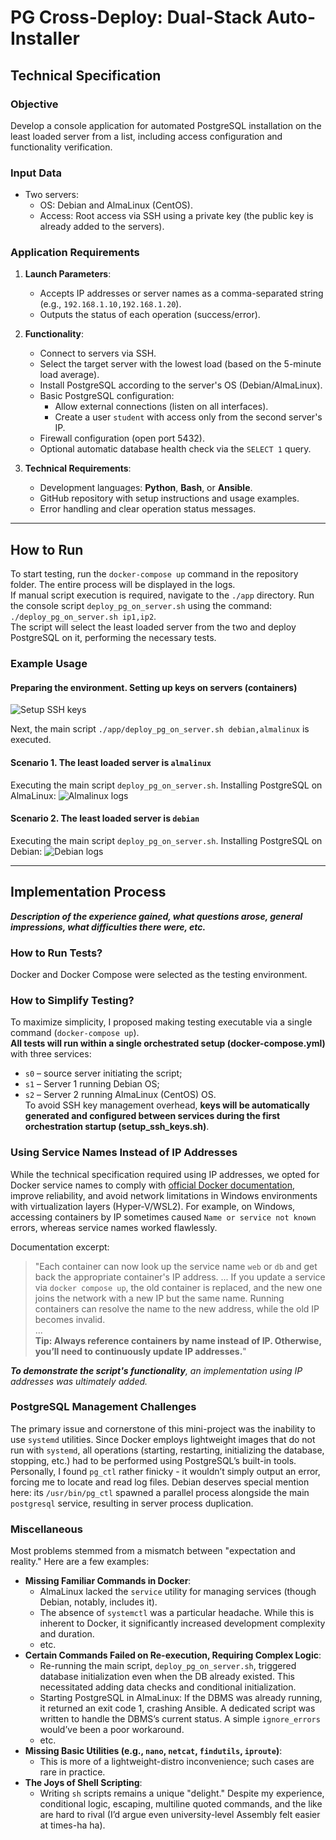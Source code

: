 # PG Cross-Deploy: Dual-Stack Auto-Installer

## Technical Specification

### Objective
Develop a console application for automated PostgreSQL installation on the least loaded server from a list, including access configuration and functionality verification.

### Input Data
- Two servers:
  - OS: Debian and AlmaLinux (CentOS).
  - Access: Root access via SSH using a private key (the public key is already added to the servers).

### Application Requirements
1. **Launch Parameters**:
   - Accepts IP addresses or server names as a comma-separated string (e.g., `192.168.1.10,192.168.1.20`).
   - Outputs the status of each operation (success/error).

2. **Functionality**:
   - Connect to servers via SSH.
   - Select the target server with the lowest load (based on the 5-minute load average).
   - Install PostgreSQL according to the server's OS (Debian/AlmaLinux).
   - Basic PostgreSQL configuration:
     - Allow external connections (listen on all interfaces).
     - Create a user `student` with access only from the second server's IP.
   - Firewall configuration (open port 5432).
   - Optional automatic database health check via the `SELECT 1` query.

3. **Technical Requirements**:
   - Development languages: **Python**, **Bash**, or **Ansible**.
   - GitHub repository with setup instructions and usage examples.
   - Error handling and clear operation status messages.

---

## How to Run  

To start testing, run the `docker-compose up` command in the repository folder. The entire process will be displayed in the logs.  
If manual script execution is required, navigate to the `./app` directory. Run the console script `deploy_pg_on_server.sh` using the command:  
`./deploy_pg_on_server.sh ip1,ip2`.  
The script will select the least loaded server from the two and deploy PostgreSQL on it, performing the necessary tests.  

### Example Usage

#### Preparing the environment. Setting up keys on servers (containers)

![Setup SSH keys](https://raw.githubusercontent.com/Alexey-V-2001/pg-cross-deploy-test/refs/heads/assets/assets/setup_ssh_keys.png)

Next, the main script `./app/deploy_pg_on_server.sh debian,almalinux` is executed.

#### Scenario 1. The least loaded server is `almalinux`

Executing the main script `deploy_pg_on_server.sh`. Installing PostgreSQL on AlmaLinux:
![Almalinux logs](https://raw.githubusercontent.com/Alexey-V-2001/pg-cross-deploy-test/refs/heads/assets/assets/logs_almalinux.png)

#### Scenario 2. The least loaded server is `debian`

Executing the main script `deploy_pg_on_server.sh`. Installing PostgreSQL on Debian:
![Debian logs](https://raw.githubusercontent.com/Alexey-V-2001/pg-cross-deploy-test/refs/heads/assets/assets/logs_debian.png)

---

## Implementation Process 
***Description of the experience gained, what questions arose, general impressions, what difficulties there were, etc.***

### How to Run Tests?

Docker and Docker Compose were selected as the testing environment.  

### How to Simplify Testing?  

To maximize simplicity, I proposed making testing executable via a single command (`docker-compose up`).  
**All tests will run within a single orchestrated setup (docker-compose.yml)** with three services:  
   - `s0` – source server initiating the script;  
   - `s1` – Server 1 running Debian OS;  
   - `s2` – Server 2 running AlmaLinux (CentOS) OS.  
To avoid SSH key management overhead, **keys will be automatically generated and configured between services during the first orchestration startup (setup_ssh_keys.sh)**.  

### Using Service Names Instead of IP Addresses

While the technical specification required using IP addresses, we opted for Docker service names to comply with [official Docker documentation](https://docs.docker.com/compose/how-tos/networking/), improve reliability, and avoid network limitations in Windows environments with virtualization layers (Hyper-V/WSL2). For example, on Windows, accessing containers by IP sometimes caused `Name or service not known` errors, whereas service names worked flawlessly.  

Documentation excerpt:  
> "Each container can now look up the service name `web` or `db` and get back the appropriate container's IP address. ... If you update a service via `docker compose up`, the old container is replaced, and the new one joins the network with a new IP but the same name. Running containers can resolve the name to the new address, while the old IP becomes invalid.  
> ...  
> **Tip: Always reference containers by name instead of IP. Otherwise, you’ll need to continuously update IP addresses.**"  

***To demonstrate the script's functionality**, an implementation using IP addresses was ultimately added.*

### PostgreSQL Management Challenges  

The primary issue and cornerstone of this mini-project was the inability to use `systemd` utilities. Since Docker employs lightweight images that do not run with `systemd`, all operations (starting, restarting, initializing the database, stopping, etc.) had to be performed using PostgreSQL’s built-in tools. Personally, I found `pg_ctl` rather finicky - it wouldn’t simply output an error, forcing me to locate and read log files. Debian deserves special mention here: its `/usr/bin/pg_ctl` spawned a parallel process alongside the main `postgresql` service, resulting in server process duplication.  

### Miscellaneous  

Most problems stemmed from a mismatch between "expectation and reality." Here are a few examples:  
- **Missing Familiar Commands in Docker**:  
   - AlmaLinux lacked the `service` utility for managing services (though Debian, notably, includes it).  
   - The absence of `systemctl` was a particular headache. While this is inherent to Docker, it significantly increased development complexity and duration.  
   - etc.  
- **Certain Commands Failed on Re-execution, Requiring Complex Logic**:  
   - Re-running the main script, `deploy_pg_on_server.sh`, triggered database initialization even when the DB already existed. This necessitated adding data checks and conditional initialization.  
   - Starting PostgreSQL in AlmaLinux: If the DBMS was already running, it returned an exit code 1, crashing Ansible. A dedicated script was written to handle the DBMS’s current status. A simple `ignore_errors` would’ve been a poor workaround.  
   - etc.  
- **Missing Basic Utilities (e.g., `nano`, `netcat`, `findutils`, `iproute`)**:  
   - This is more of a lightweight-distro inconvenience; such cases are rare in practice.  
- **The Joys of Shell Scripting**:  
   - Writing `sh` scripts remains a unique "delight." Despite my experience, conditional logic, escaping, multiline quoted commands, and the like are hard to rival (I’d argue even university-level Assembly felt easier at times-ha ha).
